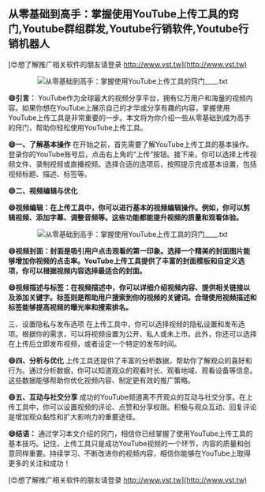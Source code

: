 ## **从零基础到高手：掌握使用YouTube上传工具的窍门,Youtube群组群发,Youtube行销软件,Youtube行销机器人**

[😍想了解推广相关软件的朋友请登录 http://www.vst.tw](http://www.vst.tw)

 <center><img src="https://vst.tw/MP4/tuiguang/png/6.png" alt="从零基础到高手：掌握使用YouTube上传工具的窍门____.txt"></center>

**😄引言：**
YouTube作为全球最大的视频分享平台，拥有亿万用户和海量的视频内容。如果你想在YouTube上展示自己的才华或分享有趣的内容，掌握使用YouTube上传工具是非常重要的一步。本文将为你介绍一些从零基础到成为高手的窍门，帮助你轻松使用YouTube上传工具。

**😄一、了解基本操作**
在开始之前，首先需要了解YouTube上传工具的基本操作。登录你的YouTube账号后，点击右上角的“上传”按钮。接下来，你可以选择上传视频文件、录制视频或直播视频。选择合适的选项后，按照提示完成基本设置，包括视频标题、描述、标签等。

**😄二、视频编辑与优化**

**😄视频编辑：在上传工具中，你可以进行基本的视频编辑操作。例如，你可以剪辑视频、添加字幕、调整音频等。这些功能都能提升视频的质量和观看体验。**

 <center><img src="https://vst.tw/MP4/tuiguang/png/2.png" alt="从零基础到高手：掌握使用YouTube上传工具的窍门____.txt"></center>

**😄视频封面：封面是吸引用户点击观看的第一印象。选择一个精美的封面图片能够增加你视频的点击率。YouTube上传工具提供了丰富的封面模板和自定义选项，你可以根据视频内容选择最适合的封面。**

**😄视频描述与标签：在视频描述中，你可以详细介绍视频内容、提供相关链接以及添加关键字。标签则是帮助用户搜索到你的视频的关键词。合理使用视频描述和标签能够提高视频的曝光率和搜索排名。**

三、设置隐私与发布选项
在上传工具中，你可以选择视频的隐私设置和发布选项。根据你的需求，可以将视频设置为公开、私人或未上市。此外，你还可以选择在上传后立即发布视频，或者设定一个特定的发布时间。

**😄四、分析与优化**
上传工具还提供了丰富的分析数据，帮助你了解观众的喜好和行为。通过分析数据，你可以知道观众的观看时长、观看地域、观看设备等信息。这些数据能够帮助你优化视频内容、制定更有效的推广策略。

**😄五、互动与社交分享**
成功的YouTube频道离不开观众的互动与社交分享。在上传工具中，你可以设置视频的评论、点赞和分享权限。积极与观众互动、回复评论是增加观众黏性和扩大影响力的重要途径。

**😄结语：**
通过学习本文介绍的窍门，相信你已经掌握了使用YouTube上传工具的基本技巧。记住，上传工具只是成功YouTube视频的一个环节，内容的质量和创意同样重要。持续学习、不断改进你的视频内容，相信你能够在YouTube上取得更多的关注和成功！

[😍想了解推广相关软件的朋友请登录 http://www.vst.tw](http://www.vst.tw)



